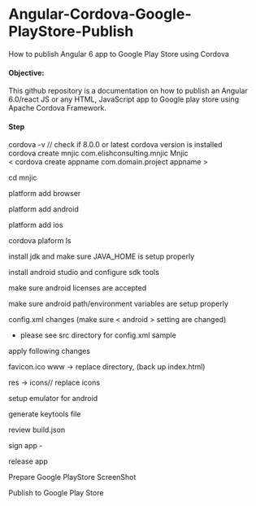 # Angular-Cordova-Google-PlayStore-Publish
How to publish Angular 6 app to Google Play Store using Cordova

#### Objective:
This github repository is a documentation on how to publish an Angular 6.0/react JS or any HTML, JavaScript app to Google play store using Apache Cordova Framework.

#### Step
cordova -v  // check if 8.0.0 or latest cordova version is installed<br>
cordova create mnjic com.elishconsulting.mnjic Mnjic<br>
< cordova create appname com.domain.project appname >

cd mnjic

platform add browser

platform add android

platform add ios

cordova plaform ls

install jdk and make sure JAVA_HOME is setup properly

install android studio and configure sdk tools

make sure android licenses are accepted

make sure android path/environment variables are setup properly

config.xml changes (make sure < android > setting are changed)  
- please see src directory for config.xml sample

apply following changes

favicon.ico
www -> replace directory, (back up index.html)

res -> icons// replace icons

setup emulator for android

generate keytools file

review build.json

sign app - 

release app

Prepare Google PlayStore ScreenShot

Publish to Google Play Store
